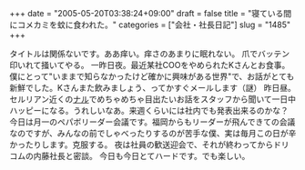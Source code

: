 +++
date = "2005-05-20T03:38:24+09:00"
draft = false
title = "寝ている間にコメカミを蚊に食われた。"
categories = ["会社・社長日記"]
slug = "1485"
+++

タイトルは関係ないです。ああ痒い。痒さのあまりに眠れない。
爪でバッテン印いれて掻いてやる。
一昨日夜。最近某社COOをやめられたKさんとお食事。僕にとって"いままで知らなかったけど確かに興味がある世界"で、お話がとても新鮮でした。Kさんまた飲みましょう、ってかすぐメールします（謎）
昨日昼。セルリアン近くの<a href="http://lunchmap.jp/ity/nalu/" target="_blank">ナル</a>でめちゃめちゃ目出たいお話をスタッフから聞いて一日中ハッピーになる。うれしいなあ。来週くらいには社内でも発表出来るのかな？
今日は月一のペパボリーダー会議です。福岡からもリーダーが飛んできての会議なのですが、みんなの前でしゃべったりするのが苦手な僕、実は毎月この日が辛かったりします。克服する。
夜は社員の歓送迎会で、それが終わってからドリコムの内藤社長と密談。
今日も今日とてハードです。でも楽しい。
